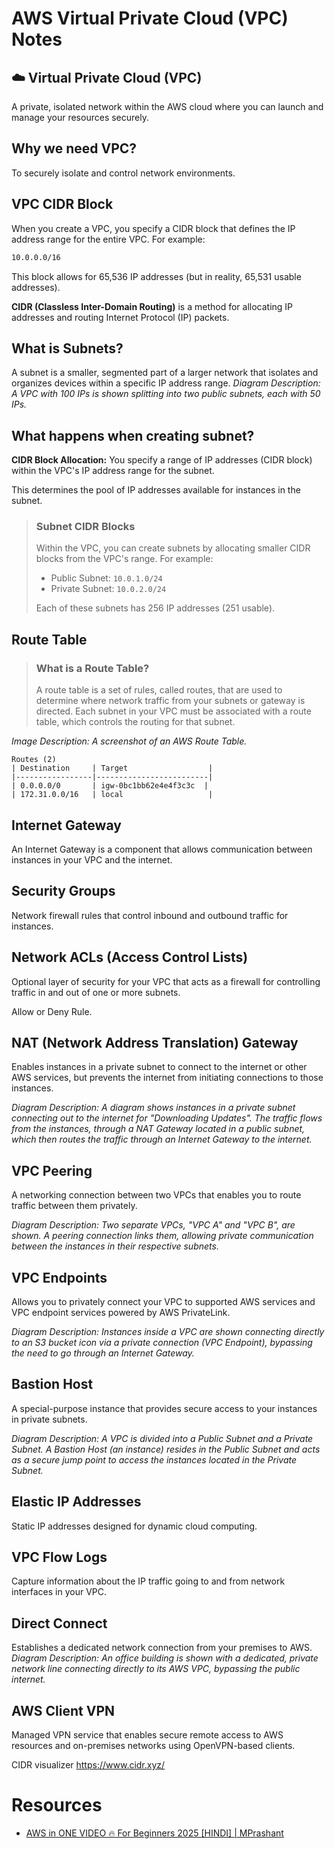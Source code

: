 # AWS Virtual Private Cloud (VPC) Notes

## ☁️ Virtual Private Cloud (VPC)
A private, isolated network within the AWS cloud where you can launch and manage your resources securely.

## Why we need VPC?
To securely isolate and control network environments.


## VPC CIDR Block
When you create a VPC, you specify a CIDR block that defines the IP address range for the entire VPC. For example:

```sh
10.0.0.0/16
```

This block allows for 65,536 IP addresses (but in reality, 65,531 usable addresses).

**CIDR (Classless Inter-Domain Routing)** is a method for allocating IP addresses and routing Internet Protocol (IP)
packets.



## What is Subnets?
A subnet is a smaller, segmented part of a larger network that isolates and organizes devices within a specific IP 
address range.
*Diagram Description: A VPC with 100 IPs is shown splitting into two public subnets, each with 50 IPs.*

## What happens when creating subnet?

**CIDR Block Allocation:**
You specify a range of IP addresses (CIDR block) within the VPC's IP address range for the subnet.

This determines the pool of IP addresses available for instances in the subnet.

> ### Subnet CIDR Blocks
>
> Within the VPC, you can create subnets by allocating smaller CIDR blocks from the VPC's range. For example:
>
> *   Public Subnet: `10.0.1.0/24`
> *   Private Subnet: `10.0.2.0/24`
>
> Each of these subnets has 256 IP addresses (251 usable).

## Route Table

> ### What is a Route Table?
> A route table is a set of rules, called routes, that are used to determine where network traffic from your subnets or
> gateway is directed. Each subnet in your VPC must be associated with a route table, which controls the routing for
> that subnet.

*Image Description: A screenshot of an AWS Route Table.*
```
Routes (2)
| Destination     | Target                  |
|-----------------|-------------------------|
| 0.0.0.0/0       | igw-0bc1bb62e4e4f3c3c  |
| 172.31.0.0/16   | local                   |
```

## Internet Gateway
An Internet Gateway is a component that allows communication between instances in your VPC and the internet.

## Security Groups
Network firewall rules that control inbound and outbound traffic for instances.


## Network ACLs (Access Control Lists)

Optional layer of security for your VPC that acts as a firewall for controlling traffic in and out of one or more
subnets.

Allow or Deny Rule.


## NAT (Network Address Translation) Gateway

Enables instances in a private subnet to connect to the internet or other AWS services, but prevents the internet from
initiating connections to those instances.

*Diagram Description: A diagram shows instances in a private subnet connecting out to the internet for "Downloading
Updates". The traffic flows from the instances, through a NAT Gateway located in a public subnet, which then routes the
traffic through an Internet Gateway to the internet.*

## VPC Peering

A networking connection between two VPCs that enables you to route traffic between them privately.

*Diagram Description: Two separate VPCs, "VPC A" and "VPC B", are shown. A peering connection links them, allowing
private communication between the instances in their respective subnets.*

## VPC Endpoints

Allows you to privately connect your VPC to supported AWS services and VPC endpoint services powered by AWS
PrivateLink.

*Diagram Description: Instances inside a VPC are shown connecting directly to an S3 bucket icon via a private
connection (VPC Endpoint), bypassing the need to go through an Internet Gateway.*

## Bastion Host

A special-purpose instance that provides secure access to your instances in private subnets.

*Diagram Description: A VPC is divided into a Public Subnet and a Private Subnet. A Bastion Host (an instance) resides
in the Public Subnet and acts as a secure jump point to access the instances located in the Private Subnet.*


## Elastic IP Addresses
Static IP addresses designed for dynamic cloud computing.

## VPC Flow Logs
Capture information about the IP traffic going to and from network interfaces in your VPC.



## Direct Connect

Establishes a dedicated network connection from your premises to AWS.
*Diagram Description: An office building is shown with a dedicated, private network line connecting directly to its AWS
VPC, bypassing the public internet.*

## AWS Client VPN
Managed VPN service that enables secure remote access to AWS resources and on-premises networks using OpenVPN-based 
clients.


CIDR visualizer https://www.cidr.xyz/


# Resources
* [AWS in ONE VIDEO 🔥 For Beginners 2025 [HINDI] | MPrashant](https://www.youtube.com/watch?v=N4sJj-SxX00)